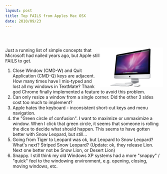 ```yaml
---
layout: post
title: Top FAILS from Apples Mac OSX
date: 2010/09/23
---
```


### &nbsp;
<div style="float:right"><img src="/images/imac.png" width="200" /></div>

Just a running list of simple concepts that Microsoft had nailed years ago, but Apple still FAILS to get.

1. Close Window (CMD-W) and Quit Application (CMD-Q) keys are adjacent. How many times have I mis-typed and lost all my windows in TextMate? Thank god Chrome finally implemented a feature to avoid this problem.
2. Can only resize a window from a single corner. Did the other 3 sides cost too much to implement?
3. Apple hates the keyboard - inconsistent short-cut keys and menu navigation.
4. the "Green circle of confusion". I want to maximize or unmaximize a window. When I click that green circle, it seems that someone is rolling the dice to decide what should happen. This seems to have gotten better with Snow Leopard, but still...
5. Going from Tiger to Leopard was ok, but Leopard to Snow Leopard? What's next? Striped Snow Leopard? (Update: ok, they release Lion. Next one better not be Snow Lion, or Desert Lion)
6. Snappy. I still think my old Windows XP systems had a more "snappy" / "quick" feel to the windowing environment, e.g. opening, closing, moving windows, etc.

